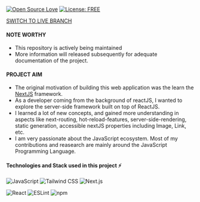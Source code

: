 [![Open Source Love](https://firstcontributions.github.io/open-source-badges/badges/open-source-v1/open-source.svg)](https://github.com/firstcontributions/open-source-badges)
[![License: FREE](https://img.shields.io/badge/License-MIT-green.svg)](https://opensource.org/licenses/MIT)

[SWITCH TO LIVE BRANCH](https://github.com/MajorReact/mdiofficial/tree/build-release-v1.10)

#### NOTE WORTHY
- This repository is actively being maintained
- More information will released subsequently for adequate documentation of the project.

#### PROJECT AIM
- The original motivation of building this web application was the learn the [NextJS](https://nextjs.org) framework.
- As a developer coming from the background of reactJS, I wanted to explore the server-side framework built on top of ReactJS.
- I learned a lot of new concepts, and gained more understanding in aspects like next-routing, hot-reload-features, server-side-rendering, static generation, accessible nextJS properties including Image, Link, etc.   
- I am very passionate about the JavaScript ecosystem. Most of my contributions and reasearch are mainly around the JavaScript Programming Language.

#### Technologies and Stack used in this project ⚡️

![JavaScript](https://img.shields.io/static/v1?style=for-the-badge&message=JavaScript&color=222222&logo=JavaScript&logoColor=F7DF1E&label=) ![Tailwind CSS](https://img.shields.io/static/v1?style=for-the-badge&message=Tailwind+CSS&color=222222&logo=Tailwind+CSS&logoColor=06B6D4&label=) ![Next.js](https://img.shields.io/static/v1?style=for-the-badge&message=Next.js&color=000000&logo=Next.js&logoColor=FFFFFF&label=)

![React](https://img.shields.io/static/v1?style=for-the-badge&message=React&color=222222&logo=React&logoColor=61DAFB&label=) ![ESLint](https://img.shields.io/static/v1?style=for-the-badge&message=ESLint&color=4B32C3&logo=ESLint&logoColor=FFFFFF&label=) ![npm](https://img.shields.io/static/v1?style=for-the-badge&message=npm&color=CB3837&logo=npm&logoColor=FFFFFF&label=)




